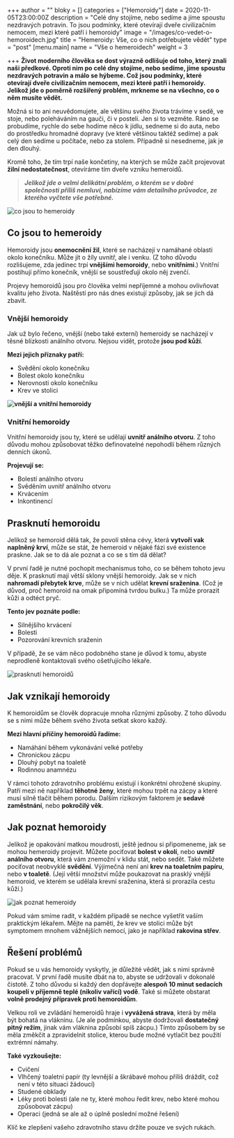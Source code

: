 +++
author = ""
bloky = []
categories = ["Hemoroidy"]
date = 2020-11-05T23:00:00Z
description = "Celé dny stojíme, nebo sedíme a jíme spoustu nezdravých potravin. To jsou podmínky, které otevírají dveře civilizačním nemocem, mezi které patří i hemoroidy"
image = "/images/co-vedet-o-hemoroidech.jpg"
title = "Hemeroidy: Vše, co o nich potřebujete vědět"
type = "post"
[menu.main]
name = "Vše o hemeroidech"
weight = 3

+++
**Život moderního člověka se dost výrazně odlišuje od toho, který znali naši předkové. Oproti nim po celé dny stojíme, nebo sedíme, jíme spoustu nezdravých potravin a málo se hýbeme. Což jsou podmínky, které otevírají dveře civilizačním nemocem, mezi které patří i hemoroidy. Jelikož jde o poměrně rozšířený problém, mrkneme se na všechno, co o něm musíte vědět.**

Možná si to ani neuvědomujete, ale většinu svého života trávíme v sedě, ve stoje, nebo poleháváním na gauči, či v posteli. Jen si to vezměte. Ráno se probudíme, rychle do sebe hodíme něco k jídlu, sedneme si do auta, nebo do prostředku hromadné dopravy (ve které většinou taktéž sedíme) a pak celý den sedíme u počítače, nebo za stolem. Případně si nesedneme, jak je den dlouhý.

Kromě toho, že tím trpí naše končetiny, na kterých se může začít projevovat **žilní nedostatečnost**, otevíráme tím dveře vzniku hemeroidů.

> **_Jelikož jde o velmi delikátní problém, o kterém se v dobré společnosti příliš nemluví, nabízíme vám detailního průvodce, ze kterého vyčtete vše potřebné._**

![co jsou to hemeroidy](/images/co-jsou-to-hemeroidy.jpg)

## Co jsou to hemeroidy

Hemoroidy jsou **onemocnění žil**, které se nacházejí v namáhané oblasti okolo konečníku. Může jít o žíly uvnitř, ale i venku. (Z toho důvodu rozlišujeme, zda jedinec trpí **vnějšími hemoroidy**, nebo **vnitřními**.) Vnitřní postihují přímo konečník, vnější se soustřeďují okolo něj zvenčí.

Projevy hemoroidů jsou pro člověka velmi nepříjemné a mohou ovlivňovat kvalitu jeho života. Naštěstí pro nás dnes existují způsoby, jak se jich dá zbavit.

### Vnější hemoroidy

Jak už bylo řečeno, vnější (nebo také externí) hemeroidy se nacházejí v těsné blízkosti análního otvoru. Nejsou vidět, protože **jsou pod kůží**.

**Mezi jejich příznaky patří:**

* Svědění okolo konečníku
* Bolest okolo konečníku
* Nerovnosti okolo konečníku
* Krev ve stolici

**![vnější a vnitřní hemoroidy](/images/vnejsi-hemoroidy.jpg)**

### Vnitřní hemoroidy

Vnitřní hemoroidy jsou ty, které se udělají **uvnitř análního otvoru**. Z toho důvodu mohou způsobovat těžko definovatelné nepohodlí během různých denních úkonů.

**Projevují se:**

* Bolestí análního otvoru
* Svěděním uvnitř análního otvoru
* Krvácením
* Inkontinencí

## Prasknutí hemoroidu

Jelikož se hemoroid dělá tak, že povolí stěna cévy, která **vytvoří vak naplněný krví**, může se stát, že hemeroid v nějaké fázi své existence praskne. Jak se to dá ale poznat a co se s tím dá dělat?

V první řadě je nutné pochopit mechanismus toho, co se během tohoto jevu děje. K prasknutí mají větší sklony vnější hemoroidy. Jak se v nich **nahromadí přebytek krve**, může se v nich udělat **krevní sraženina**. (Což je důvod, proč hemoroid na omak připomíná tvrdou bulku.) Ta může prorazit kůži a odtéct pryč.

**Tento jev poznáte podle:**

* Silnějšího krvácení
* Bolesti
* Pozorování krevních sraženin

V případě, že se vám něco podobného stane je důvod k tomu, abyste neprodleně kontaktovali svého ošetřujícího lékaře.

![prasknutí hemoroidů](/images/prasknuti-hemoroidu.jpg)

## Jak vznikají hemoroidy

K hemoroidům se člověk dopracuje mnoha různými způsoby. Z toho důvodu se s nimi může během svého života setkat skoro každý.

**Mezi hlavní příčiny hemoroidů řadíme:**

* Namáhání během vykonávání velké potřeby
* Chronickou zácpu
* Dlouhý pobyt na toaletě
* Rodinnou anamnézu

V rámci tohoto zdravotního problému existují i konkrétní ohrožené skupiny. Patří mezi ně například **těhotné ženy**, které mohou trpět na zácpy a které musí silně tlačit během porodu. Dalším rizikovým faktorem je **sedavé zaměstnání**, nebo **pokročilý věk**.

## Jak poznat hemoroidy

Jelikož je opakování matkou moudrosti, ještě jednou si připomeneme, jak se mohou hemeroidy projevit. Můžete pociťovat **bolest v okolí**, nebo **uvnitř análního otvoru**, která vám znemožní v klidu stát, nebo sedět. Také můžete pociťovat neobvyklé **svědění**. Výjimečná není ani **krev na toaletním papíru**, nebo **v toaletě**. (Její větší množství může poukazovat na prasklý vnější hemoroid, ve kterém se udělala krevní sraženina, která si prorazila cestu kůží.)

![jak poznat hemeroidy](/images/jak-poznat-hemoroidy.jpg)

Pokud vám smíme radit, v každém případě se nechce vyšetřit vaším praktickým lékařem. Mějte na paměti, že krev ve stolici může být symptomem mnohem vážnějších nemocí, jako je například **rakovina střev**.

## Řešení problémů

Pokud se u vás hemoroidy vyskytly, je důležité vědět, jak s nimi správně pracovat. V první řadě musíte dbát na to, abyste se udržovali v dokonalé čistotě. Z toho důvodu si každý den dopřávejte **alespoň 10 minut sedacích koupelí v příjemně teplé (nikoliv vařící) vodě**. Také si můžete obstarat **volně prodejný přípravek proti hemoroidům**.

Velkou roli ve zvládání hemeroidů hraje i **vyvážená strava**, která by měla být bohatá na vlákninu. (Je ale podmínkou, abyste dodržovali **dostatečný pitný režim**, jinak vám vláknina způsobí spíš zácpu.) Tímto způsobem by se měla změkčit a zpravidelnit stolice, kterou bude možné vytlačit bez použití extrémní námahy.

**Také vyzkoušejte:**

* Cvičení
* Vlhčený toaletní papír (ty levnější a škrábavé mohou příliš dráždit, což není v této situaci žádoucí)
* Studené obklady
* Léky proti bolesti (ale ne ty, které mohou ředit krev, nebo které mohou způsobovat zácpu)
* Operaci (jedná se ale až o úplně poslední možné řešení)

Klíč ke zlepšení vašeho zdravotního stavu držíte pouze ve svých rukách.